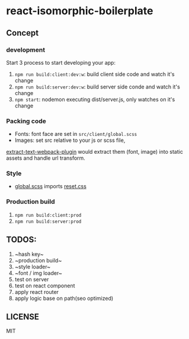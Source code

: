 # react-isomorphic-boilerplate

## Concept
### development
Start 3 process to start developing your app:
1. `npm run build:client:dev:w`: build client side code and watch it's change
2. `npm run build:server:dev:w`: build server side conde and watch it's change
3. `npm start`: nodemon executing dist/server.js, only watches on it's change

### Packing code
- Fonts: font face are set in `src/client/global.scss`
- Images: set src relative to your js or scss file, 

[extract-text-webpack-plugin](https://github.com/webpack-contrib/extract-text-webpack-plugin) would extract them (font, image) into static assets and handle url transform.


### Style
- [global.scss](https://github.com/ddhp/react-isomorphic-boilerplate/blob/master/src/client/global.scss) imports [reset.css](https://www.npmjs.com/package/reset-css)

### Production build
1. `npm run build:client:prod`
2. `npm run build:server:prod`

## TODOS:
1. ~hash key~
2. ~production build~
3. ~style loader~
4. ~font / img loader~
5. test on server
6. test on react component
7. apply react router
8. apply logic base on path(seo optimized)

## LICENSE
MIT
